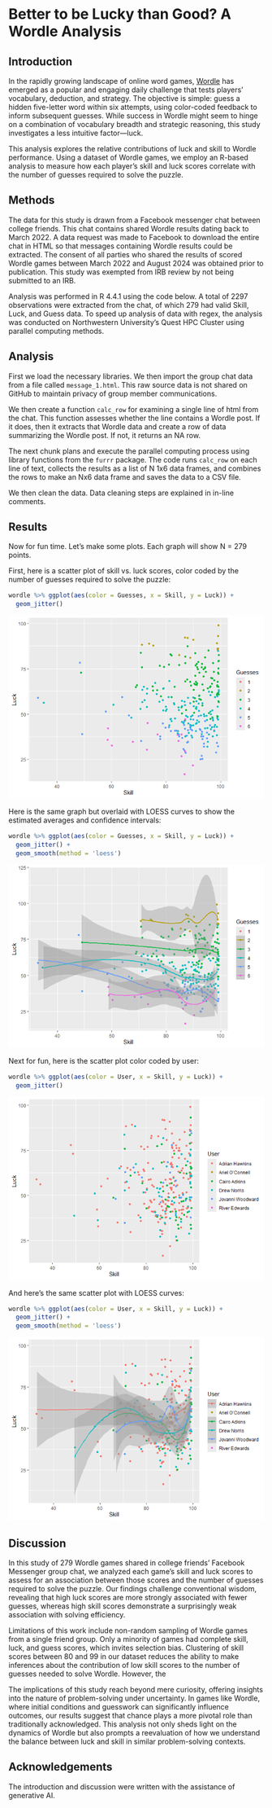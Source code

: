 Better to be Lucky than Good? A Wordle Analysis
================

## Introduction

In the rapidly growing landscape of online word games,
[Wordle](https://www.nytimes.com/games/wordle/index.html) has emerged as
a popular and engaging daily challenge that tests players’ vocabulary,
deduction, and strategy. The objective is simple: guess a hidden
five-letter word within six attempts, using color-coded feedback to
inform subsequent guesses. While success in Wordle might seem to hinge
on a combination of vocabulary breadth and strategic reasoning, this
study investigates a less intuitive factor—luck.

This analysis explores the relative contributions of luck and skill to
Wordle performance. Using a dataset of Wordle games, we employ an
R-based analysis to measure how each player’s skill and luck scores
correlate with the number of guesses required to solve the puzzle.

## Methods

The data for this study is drawn from a Facebook messenger chat between
college friends. This chat contains shared Wordle results dating back to
March 2022. A data request was made to Facebook to download the entire
chat in HTML so that messages containing Wordle results could be
extracted. The consent of all parties who shared the results of scored
Wordle games between March 2022 and August 2024 was obtained prior to
publication. This study was exempted from IRB review by not being
submitted to an IRB.

Analysis was performed in R 4.4.1 using the code below. A total of 2297
observations were extracted from the chat, of which 279 had valid Skill,
Luck, and Guess data. To speed up analysis of data with regex, the
analysis was conducted on Northwestern University’s Quest HPC Cluster
using parallel computing methods.

## Analysis

First we load the necessary libraries. We then import the group chat
data from a file called `message_1.html`. This raw source data is not
shared on GitHub to maintain privacy of group member communications.

We then create a function `calc_row` for examining a single line of html
from the chat. This function assesses whether the line contains a Wordle
post. If it does, then it extracts that Wordle data and create a row of
data summarizing the Wordle post. If not, it returns an NA row.

The next chunk plans and execute the parallel computing process using
library functions from the `furrr` package. The code runs `calc_row` on
each line of text, collects the results as a list of N 1x6 data frames,
and combines the rows to make an Nx6 data frame and saves the data to a
CSV file.

We then clean the data. Data cleaning steps are explained in in-line
comments.

## Results

Now for fun time. Let’s make some plots. Each graph will show N = 279
points.

First, here is a scatter plot of skill vs. luck scores, color coded by
the number of guesses required to solve the puzzle:

``` r
wordle %>% ggplot(aes(color = Guesses, x = Skill, y = Luck)) +
  geom_jitter()
```

![](Wordle_files/figure-gfm/unnamed-chunk-5-1.png)<!-- -->

Here is the same graph but overlaid with LOESS curves to show the
estimated averages and confidence intervals:

``` r
wordle %>% ggplot(aes(color = Guesses, x = Skill, y = Luck)) +
  geom_jitter() + 
  geom_smooth(method = 'loess')
```

![](Wordle_files/figure-gfm/unnamed-chunk-6-1.png)<!-- -->

Next for fun, here is the scatter plot color coded by user:

``` r
wordle %>% ggplot(aes(color = User, x = Skill, y = Luck)) +
  geom_jitter()
```

![](Wordle_files/figure-gfm/unnamed-chunk-7-1.png)<!-- -->

And here’s the same scatter plot with LOESS curves:

``` r
wordle %>% ggplot(aes(color = User, x = Skill, y = Luck)) +
  geom_jitter() + 
  geom_smooth(method = 'loess')
```

![](Wordle_files/figure-gfm/unnamed-chunk-8-1.png)<!-- -->

## Discussion

In this study of 279 Wordle games shared in college friends’ Facebook
Messenger group chat, we analyzed each game’s skill and luck scores to
assess for an association between those scores and the number of guesses
required to solve the puzzle. Our findings challenge conventional
wisdom, revealing that high luck scores are more strongly associated
with fewer guesses, whereas high skill scores demonstrate a surprisingly
weak association with solving efficiency.

Limitations of this work include non-random sampling of Wordle games
from a single friend group. Only a minority of games had complete skill,
luck, and guess scores, which invites selection bias. Clustering of
skill scores between 80 and 99 in our dataset reduces the ability to
make inferences about the contribution of low skill scores to the number
of guesses needed to solve Wordle. However, the

The implications of this study reach beyond mere curiosity, offering
insights into the nature of problem-solving under uncertainty. In games
like Wordle, where initial conditions and guesswork can significantly
influence outcomes, our results suggest that chance plays a more pivotal
role than traditionally acknowledged. This analysis not only sheds light
on the dynamics of Wordle but also prompts a reevaluation of how we
understand the balance between luck and skill in similar problem-solving
contexts.

## Acknowledgements

The introduction and discussion were written with the assistance of
generative AI.
